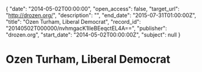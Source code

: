 {
  "date": "2014-05-02T00:00:00", 
  "open_access": false, 
  "target_url": "http://drozen.org/", 
  "description": "", 
  "end_date": "2015-07-31T01:00:00Z", 
  "title": "Ozen Turham, Liberal Democrat", 
  "record_id": "20140502T000000/nvhmgacK1lleBEeqctEL4A==", 
  "publisher": "drozen.org", 
  "start_date": "2014-05-02T00:00:00Z", 
  "subject": null
}

# Ozen Turham, Liberal Democrat

